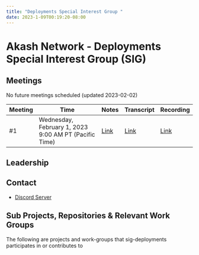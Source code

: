 ```yaml
---
title: "Deployments Special Interest Group "
date: 2023-1-09T00:19:20-08:00
---
```


# Akash Network - Deployments Special Interest Group (SIG)



## Meetings

No future meetings scheduled (updated 2023-02-02)

| Meeting | Time | Notes | Transcript | Recording
| --- | --- | --- | --- | --- |
| #1 | Wednesday, February 1, 2023 9:00 AM PT (Pacific Time) | [Link](https://github.com/akash-network/community/blob/main/sig-deployments/meetings/001-2023-02-01.md)   | [Link](https://github.com/akash-network/community/blob/main/sig-deployments/meetings/001-2023-02-01.md#transcript)  | [Link](https://jsitfjpyvqbpsmu4fwchbhyemroay5utmlespz5cg36rugktcb7q.arweave.net/TJEypfisAvkynC2EcJ8EZFwMdpNiySfnojb9GhlTEH8)


## Leadership


## Contact

- [Discord Server](https://discord.com/channels/747885925232672829/1062751968172462271/1070354387295293500)


## Sub Projects, Repositories & Relevant Work Groups

The following are projects and work-groups that sig-deployments participates in or contributes to

